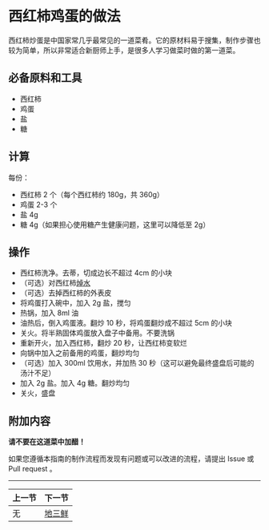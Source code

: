 # 西红柿鸡蛋的做法

西红柿炒蛋是中国家常几乎最常见的一道菜肴。它的原材料易于搜集，制作步骤也较为简单，所以非常适合新厨师上手，是很多人学习做菜时做的第一道菜。

## 必备原料和工具

* 西红柿
* 鸡蛋
* 盐
* 糖

## 计算

每份：

* 西红柿 2 个（每个西红柿约 180g，共 360g）
* 鸡蛋 2-3 个
* 盐 4g
* 糖 4g（如果担心使用糖产生健康问题，这里可以降低至 2g）

## 操作

* 西红柿洗净。去蒂，切成边长不超过 4cm 的小块
* （可选）对西红柿[焯水](../../tips/learn/焯水.md)
* （可选）去掉西红柿的外表皮
* 将鸡蛋打入碗中，加入 2g 盐，搅匀
* 热锅，加入 8ml 油
* 油热后，倒入鸡蛋液。翻炒 10 秒，将鸡蛋翻炒成不超过 5cm 的小块
* 关火。将半熟固体鸡蛋放入盘子中备用。不要洗锅
* 重新开火，加入西红柿，翻炒 20 秒，让西红柿变软烂
* 向锅中加入之前备用的鸡蛋，翻炒均匀
* （可选）加入 300ml 饮用水，并加热 30 秒（这可以避免最终盛盘后可能的汤汁不足）
* 加入 2g 盐。加入 4g 糖。翻炒均匀
* 关火，盛盘

## 附加内容

**请不要在这道菜中加醋！**

如果您遵循本指南的制作流程而发现有问题或可以改进的流程，请提出 Issue 或 Pull request 。

<hr>

| 上一节 | 下一节 |
| --- | --- |
| 无 | [地三鲜](../home-cooking/地三鲜.md) |